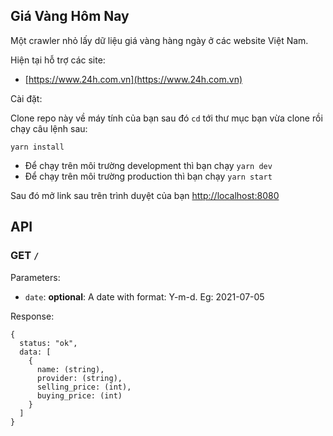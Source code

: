 ## Giá Vàng Hôm Nay

Một crawler nhỏ lấy dữ liệu giá vàng hàng ngày ở các website Việt Nam.

Hiện tại hỗ trợ các site:
- [https://www.24h.com.vn](https://www.24h.com.vn)

Cài đặt:

Clone repo này về máy tính của bạn sau đó `cd` tới thư mục bạn vừa clone rồi chạy câu lệnh sau:

`yarn install`

- Để chạy trên môi trường development thì bạn chạy `yarn dev`
- Để chạy trên môi trường production thì bạn chạy `yarn start`

Sau đó mở link sau trên trình duyệt của bạn [http://localhost:8080](http://localhost:8080)

## API

### GET `/`

Parameters:
* `date`: __optional__: A date with format: Y-m-d. Eg: 2021-07-05

Response:
```
{
  status: "ok",
  data: [
    {
      name: (string),
      provider: (string),
      selling_price: (int),
      buying_price: (int)
    }
  ]
}
```
